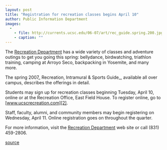 ```yaml
---
layout: post
title: "Registration for recreation classes begins April 10"
author: Public Information Department
images:
  -
    - file: http://currents.ucsc.edu/06-07/art/rec_guide.spring.200.jpg
    - caption: ""
---
```


The [Recreation Department][1] has a wide variety of classes and adventure outings to get you going this spring: bellydance, birdwatching, triathlon training, camping at Arroyo Seco, backpacking in Yosemite, and many more.

The spring 2007_ Recreation, Intramural & Sports Guide_, available all over campus, describes the offerings in detail.

Students may sign up for recreation classes beginning Tuesday, April 10, online or at the Recreation Office, East Field House. To register online, go to [www.ucscrecreation.com][2].

Staff, faculty, alumni, and community members may begin registering on Wednesday, April 11. Online registration goes on throughout the quarter.

For more information, visit the [Recreation Department][3] web site or call (831) 459-2806.

[1]: http://ucscrecreation.com/
[2]: http://ucscrecreation.com
[3]: http://www.ucscrecreation.com

[source](http://www1.ucsc.edu/currents/06-07/04-09/brief-signup.asp "Permalink to brief-signup")
